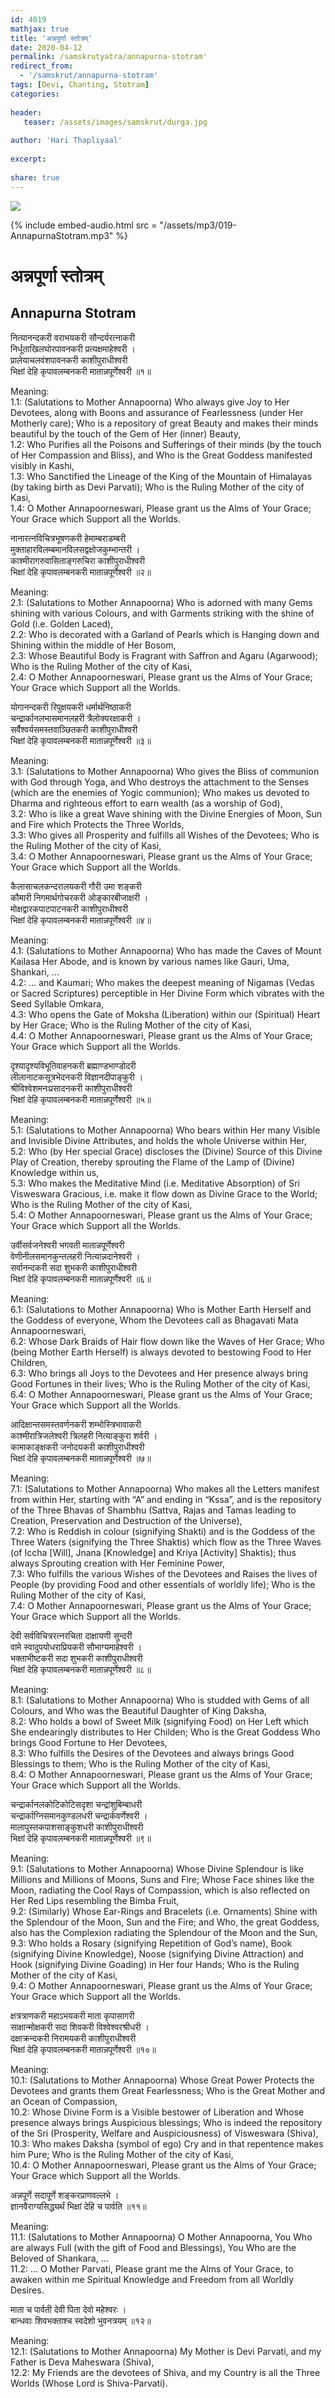 ```yaml
---    
id: 4019    
mathjax: true    
title: 'अन्नपूर्णा स्तोत्रम्'    
date: 2020-04-12    
permalink: /samskrutyatra/annapurna-stotram'
redirect_from: 
  - '/samskrut/annapurna-stotram'
tags: [Devi, Chanting, Stotram]    
categories:    
    
header:    
   teaser: /assets/images/samskrut/durga.jpg    
    
author: 'Hari Thapliyaal'    
    
excerpt:    
    
share: true    
---    
```

    
![](/assets/images/samskrut/durga.jpg)    
     
    
{% include embed-audio.html src = "/assets/mp3/019-AnnapurnaStotram.mp3" %}     
    
    
# अन्नपूर्णा स्तोत्रम्    
## Annapurna Stotram    
    
नित्यानन्दकरी वराभयकरी सौन्दर्यरत्नाकरी    
निर्धूताखिलघोरपावनकरी प्रत्यक्षमाहेश्वरी ।    
प्रालेयाचलवंशपावनकरी काशीपुराधीश्वरी    
भिक्षां देहि कृपावलम्बनकरी मातान्नपूर्णेश्वरी ॥१॥    
    
Meaning:    
1.1: (Salutations to Mother Annapoorna) Who always give Joy to Her Devotees, along with Boons and assurance of Fearlessness (under Her Motherly care); Who is a repository of great Beauty and makes their minds beautiful by the touch of the Gem of Her (inner) Beauty,    
1.2: Who Purifies all the Poisons and Sufferings of their minds (by the touch of Her Compassion and Bliss), and Who is the Great Goddess manifested visibly in Kashi,    
1.3: Who Sanctified the Lineage of the King of the Mountain of Himalayas (by taking birth as Devi Parvati); Who is the Ruling Mother of the city of Kasi,    
1.4: O Mother Annapoorneswari, Please grant us the Alms of Your Grace; Your Grace which Support all the Worlds.    
    
नानारत्नविचित्रभूषणकरी हेमाम्बराडम्बरी    
मुक्ताहारविलम्बमानविलसद्वक्षोजकुम्भान्तरी ।    
काश्मीरागरुवासिताङ्गरुचिरा काशीपुराधीश्वरी    
भिक्षां देहि कृपावलम्बनकरी मातान्नपूर्णेश्वरी ॥२॥    
    
Meaning:    
2.1: (Salutations to Mother Annapoorna) Who is adorned with many Gems shining with various Colours, and with Garments striking with the shine of Gold (i.e. Golden Laced),    
2.2: Who is decorated with a Garland of Pearls which is Hanging down and Shining within the middle of Her Bosom,    
2.3: Whose Beautiful Body is Fragrant with Saffron and Agaru (Agarwood); Who is the Ruling Mother of the city of Kasi,    
2.4: O Mother Annapoorneswari, Please grant us the Alms of Your Grace; Your Grace which Support all the Worlds.    
    
योगानन्दकरी रिपुक्षयकरी धर्मार्थनिष्ठाकरी    
चन्द्रार्कानलभासमानलहरी त्रैलोक्यरक्षाकरी ।    
सर्वैश्वर्यसमस्तवाञ्छितकरी काशीपुराधीश्वरी    
भिक्षां देहि कृपावलम्बनकरी मातान्नपूर्णेश्वरी ॥३॥    
    
Meaning:    
3.1: (Salutations to Mother Annapoorna) Who gives the Bliss of communion with God through Yoga, and Who destroys the attachment to the Senses (which are the enemies of Yogic communion); Who makes us devoted to Dharma and righteous effort to earn wealth (as a worship of God),    
3.2: Who is like a great Wave shining with the Divine Energies of Moon, Sun and Fire which Protects the Three Worlds,    
3.3: Who gives all Prosperity and fulfills all Wishes of the Devotees; Who is the Ruling Mother of the city of Kasi,    
3.4: O Mother Annapoorneswari, Please grant us the Alms of Your Grace; Your Grace which Support all the Worlds.    
    
कैलासाचलकन्दरालयकरी गौरी उमा शङ्करी    
कौमारी निगमार्थगोचरकरी ओङ्कारबीजाक्षरी ।    
मोक्षद्वारकपाटपाटनकरी काशीपुराधीश्वरी    
भिक्षां देहि कृपावलम्बनकरी मातान्नपूर्णेश्वरी ॥४॥    
    
Meaning:    
4.1: (Salutations to Mother Annapoorna) Who has made the Caves of Mount Kailasa Her Abode, and is known by various names like Gauri, Uma, Shankari, …    
4.2: … and Kaumari; Who makes the deepest meaning of Nigamas (Vedas or Sacred Scriptures) perceptible in Her Divine Form which vibrates with the Seed Syllable Omkara,    
4.3: Who opens the Gate of Moksha (Liberation) within our (Spiritual) Heart by Her Grace; Who is the Ruling Mother of the city of Kasi,    
4.4: O Mother Annapoorneswari, Please grant us the Alms of Your Grace; Your Grace which Support all the Worlds.    
    
दृश्यादृश्यविभूतिवाहनकरी ब्रह्माण्डभाण्डोदरी    
लीलानाटकसूत्रभेदनकरी विज्ञानदीपाङ्कुरी ।    
श्रीविश्वेशमनःप्रसादनकरी काशीपुराधीश्वरी    
भिक्षां देहि कृपावलम्बनकरी मातान्नपूर्णेश्वरी ॥५॥    
    
Meaning:    
5.1: (Salutations to Mother Annapoorna) Who bears within Her many Visible and Invisible Divine Attributes, and holds the whole Universe within Her,    
5.2: Who (by Her special Grace) discloses the (Divine) Source of this Divine Play of Creation, thereby sprouting the Flame of the Lamp of (Divine) Knowledge within us,    
5.3: Who makes the Meditative Mind (i.e. Meditative Absorption) of Sri Visweswara Gracious, i.e. make it flow down as Divine Grace to the World; Who is the Ruling Mother of the city of Kasi,    
5.4: O Mother Annapoorneswari, Please grant us the Alms of Your Grace; Your Grace which Support all the Worlds.    
    
उर्वीसर्वजनेश्वरी भगवती मातान्नपूर्णेश्वरी    
वेणीनीलसमानकुन्तलहरी नित्यान्नदानेश्वरी ।    
सर्वानन्दकरी सदा शुभकरी काशीपुराधीश्वरी    
भिक्षां देहि कृपावलम्बनकरी मातान्नपूर्णेश्वरी ॥६॥    
    
Meaning:    
6.1: (Salutations to Mother Annapoorna) Who is Mother Earth Herself and the Goddess of everyone, Whom the Devotees call as Bhagavati Mata Annapoorneswari,    
6.2: Whose Dark Braids of Hair flow down like the Waves of Her Grace; Who (being Mother Earth Herself) is always devoted to bestowing Food to Her Children,    
6.3: Who brings all Joys to the Devotees and Her presence always bring Good Fortunes in their lives; Who is the Ruling Mother of the city of Kasi,    
6.4: O Mother Annapoorneswari, Please grant us the Alms of Your Grace; Your Grace which Support all the Worlds.    
    
आदिक्षान्तसमस्तवर्णनकरी शम्भोस्त्रिभावाकरी    
काश्मीरात्रिजलेश्वरी त्रिलहरी नित्याङ्कुरा शर्वरी ।    
कामाकाङ्क्षकरी जनोदयकरी काशीपुराधीश्वरी    
भिक्षां देहि कृपावलम्बनकरी मातान्नपूर्णेश्वरी ॥७॥    
    
Meaning:    
7.1: (Salutations to Mother Annapoorna) Who makes all the Letters manifest from within Her, starting with “A” and ending in “Kssa”, and is the repository of the Three Bhavas of Shambhu (Sattva, Rajas and Tamas leading to Creation, Preservation and Destruction of the Universe),    
7.2: Who is Reddish in colour (signifying Shakti) and is the Goddess of the Three Waters (signifying the Three Shaktis) which flow as the Three Waves (of Iccha [Will], Jnana [Knowledge] and Kriya [Activity] Shaktis); thus always Sprouting creation with Her Feminine Power,    
7.3: Who fulfills the various Wishes of the Devotees and Raises the lives of People (by providing Food and other essentials of worldly life); Who is the Ruling Mother of the city of Kasi,    
7.4: O Mother Annapoorneswari, Please grant us the Alms of Your Grace; Your Grace which Support all the Worlds.    
    
देवी सर्वविचित्ररत्नरचिता दाक्षायणी सुन्दरी    
वामे स्वादुपयोधराप्रियकरी सौभाग्यमाहेश्वरी ।    
भक्ताभीष्टकरी सदा शुभकरी काशीपुराधीश्वरी    
भिक्षां देहि कृपावलम्बनकरी मातान्नपूर्णेश्वरी ॥८॥    
    
Meaning:    
8.1: (Salutations to Mother Annapoorna) Who is studded with Gems of all Colours, and Who was the Beautiful Daughter of King Daksha,    
8.2: Who holds a bowl of Sweet Milk (signifying Food) on Her Left which She endearingly distributes to Her Childen; Who is the Great Goddess Who brings Good Fortune to Her Devotees,    
8.3: Who fulfills the Desires of the Devotees and always brings Good Blessings to them; Who is the Ruling Mother of the city of Kasi,    
8.4: O Mother Annapoorneswari, Please grant us the Alms of Your Grace; Your Grace which Support all the Worlds.    
    
चन्द्रार्कानलकोटिकोटिसदृशा चन्द्रांशुबिम्बाधरी    
चन्द्रार्काग्निसमानकुण्डलधरी चन्द्रार्कवर्णेश्वरी ।    
मालापुस्तकपाशसाङ्कुशधरी काशीपुराधीश्वरी    
भिक्षां देहि कृपावलम्बनकरी मातान्नपूर्णेश्वरी ॥९॥    
    
Meaning:    
9.1: (Salutations to Mother Annapoorna) Whose Divine Splendour is like Millions and Millions of Moons, Suns and Fire; Whose Face shines like the Moon, radiating the Cool Rays of Compassion, which is also reflected on Her Red Lips resembling the Bimba Fruit,    
9.2: (Similarly) Whose Ear-Rings and Bracelets (i.e. Ornaments) Shine with the Splendour of the Moon, Sun and the Fire; and Who, the great Goddess, also has the Complexion radiating the Splendour of the Moon and the Sun,    
9.3: Who holds a Rosary (signifying Repetition of God’s name), Book (signifying Divine Knowledge), Noose (signifying Divine Attraction) and Hook (signifying Divine Goading) in Her four Hands; Who is the Ruling Mother of the city of Kasi,    
9.4: O Mother Annapoorneswari, Please grant us the Alms of Your Grace; Your Grace which Support all the Worlds.    
    
क्षत्रत्राणकरी महाऽभयकरी माता कृपासागरी    
साक्षान्मोक्षकरी सदा शिवकरी विश्वेश्वरश्रीधरी ।    
दक्षाक्रन्दकरी निरामयकरी काशीपुराधीश्वरी    
भिक्षां देहि कृपावलम्बनकरी मातान्नपूर्णेश्वरी ॥१०॥    
    
Meaning:    
10.1: (Salutations to Mother Annapoorna) Whose Great Power Protects the Devotees and grants them Great Fearlessness; Who is the Great Mother and an Ocean of Compassion,    
10.2: Whose Divine Form is a Visible bestower of Liberation and Whose presence always brings Auspicious blessings; Who is indeed the repository of the Sri (Prosperity, Welfare and Auspiciousness) of Visweswara (Shiva),    
10.3: Who makes Daksha (symbol of ego) Cry and in that repentence makes him Pure; Who is the Ruling Mother of the city of Kasi,    
10.4: O Mother Annapoorneswari, Please grant us the Alms of Your Grace; Your Grace which Support all the Worlds.    
    
अन्नपूर्णे सदापूर्णे शङ्करप्राणवल्लभे ।    
ज्ञानवैराग्यसिद्ध्यर्थं भिक्षां देहि च पार्वति ॥११॥    
    
Meaning:    
11.1: (Salutations to Mother Annapoorna) O Mother Annapoorna, You Who are always Full (with the gift of Food and Blessings), You Who are the Beloved of Shankara, …    
11.2: … O Mother Parvati, Please grant me the Alms of Your Grace, to awaken within me Spiritual Knowledge and Freedom from all Worldly Desires.    
    
माता च पार्वती देवी पिता देवो महेश्वरः ।    
बान्धवाः शिवभक्ताश्च स्वदेशो भुवनत्रयम् ॥१२॥    
    
Meaning:    
12.1: (Salutations to Mother Annapoorna) My Mother is Devi Parvati, and my Father is Deva Maheswara (Shiva),    
12.2: My Friends are the devotees of Shiva, and my Country is all the Three Worlds (Whose Lord is Shiva-Parvati).    
    
    
